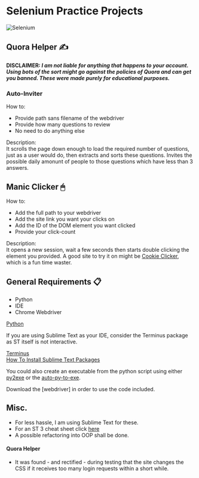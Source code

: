# Selenium Practice Projects
![Selenium](https://imgur.com/2T3JRuf.png)
## Quora Helper ✍️

#### DISCLAIMER: *I am not liable for anything that happens to your account. Using bots of the sort might go against the policies of Quora and can get you banned. These were made purely for educational purposes.*

### Auto-Inviter

How to:<br>
- Provide path sans filename of the webdriver
- Provide how many questions to review
- No need to do anything else

Description:<br>
It scrolls the page down enough to load the required number of questions, just as a user would do, then extracts and sorts these questions. Invites the possible daily amonunt
of people to those questions which have less than 3 answers.

## Manic Clicker 🖱

How to:<br>
- Add the full path to your webdriver
- Add the site link you want your clicks on
- Add the ID of the DOM element you want clicked
- Provide your click-count

Description:<br>
It opens a new session, wait a few seconds then starts double clicking the element you provided.
A good site to try it on might be [Cookie Clicker](http://orteil.dashnet.org/cookieclicker/), which is a fun time waster.

## General Requirements 📋

- Python
- IDE
- Chrome Webdriver

[Python](https://www.python.org/downloads/)<br>

If you are using Sublime Text as your IDE, consider the Terminus package as ST itself is not interactive.

[Terminus](https://packagecontrol.io/packages/Terminus)<br>
[How To Install Sublime Text Packages](https://packagecontrol.io/installation)

You could also create an executable from the python script using either [py2exe](http://www.py2exe.org/) or the [auto-py-to-exe](https://dev.to/eshleron/how-to-convert-py-to-exe-step-by-step-guide-3cfi).

Download the [webdriver] in order to use the code included.

## Misc.

- For less hassle, I am using Sublime Text for these.<br>
- For an ST 3 cheat sheet click [here](https://www.shortcutfoo.com/app/dojos/sublime-text-3-win/cheatsheet)
- A possible refactoring into OOP shall be done.

#### Quora Helper

- It was found - and rectified - during testing that the site changes the CSS if it receives too many login requests within a short while.
